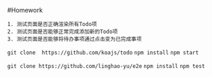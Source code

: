 #Homework
```
1. 测试页面是否正确渲染所有Todo项
2. 测试页面是否能够正常完成添加新的Todo项
3. 测试页面是否能够将待办事项通过点击变为已完成事项
```


`git clone  https://github.com/koajs/todo`
`npm install`
`npm start`

`git clone https://github.com/linghao-yu/e2e`
`npm install`
`npm test` 
